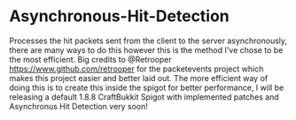 # Asynchronous-Hit-Detection
Processes the hit packets sent from the client to the server asynchronously, there are many ways to do this however this is the method I've chose to be the most efficient.
Big credits to @Retrooper https://www.github.com/retrooper for the packetevents project which makes this project easier and better laid out. The more efficient way of doing this is to create this inside the spigot for better performance, I will be releasing a default 1.8.8 CraftBukkit Spigot with implemented patches and Asynchronus Hit Detection very soon!
